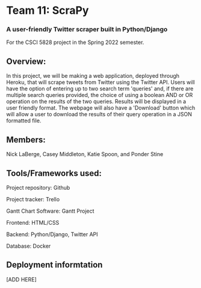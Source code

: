 # Team 11: ScraPy
### A user-friendly Twitter scraper built in Python/Django
For the CSCI 5828 project in the Spring 2022 semester.

## Overview:

In this project, we will be making a web application, deployed through Heroku, that will scrape tweets from Twitter using the Twitter API. Users will have the option of entering up to two search term 'queries' and, if there are multiple search queries provided, the choice of using a boolean AND or OR operation on the results of the two queries. Results will be displayed in a user friendly format. The webpage will also have a 'Download' button which will allow a user to download the results of their query operation in a JSON formatted file.

## Members:

Nick LaBerge, Casey Middleton, Katie Spoon, and Ponder Stine

## Tools/Frameworks used:

Project repository: Github

Project tracker: Trello

Gantt Chart Software: Gantt Project

Frontend: HTML/CSS

Backend: Python/Django, Twitter API

Database: Docker

## Deployment informtation

[ADD HERE]

